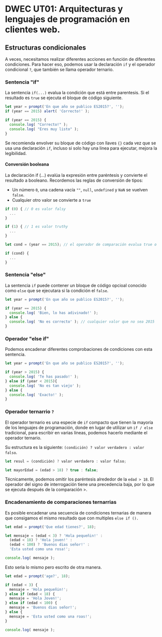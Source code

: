 # DWEC UT01: Arquitecturas y lenguajes de programación en clientes web.

## Estructuras condicionales

A veces, necesitamos realizar diferentes acciones en función de diferentes condiciones. Para hacer eso, podemos usar la declaración `if` y el operador condicional `?`, que también se llama operador ternario.

### Sentencia "if"
La sentencia `if(...)` evalua la condición que está entre parentesis. Si el resultado es `true` se ejecuta el bloque de código siguiente.

```js
let year = prompt('En que año se publico ES2015?', '');
if (year == 2015) alert( 'Correcto!' );

if (year == 2015) {
  console.log( "Correcto!" );
  console.log( "Eres muy listo" );
}
```

Se recomienda envolver su bloque de código con llaves `{}` cada vez que se usa una declaración `if`, incluso si solo hay una linea para ejecutar, mejora la legibilidad.

#### Conversión booleana

La declaración if (…) evalúa la expresión entre paréntesis y convierte el resultado a booleano. Recordemos las reglas de conversión de tipos:

* Un número `0`, una cadena vacía `""`, `null`, `undefined` y `NaN` se vuelven `false`. 
* Cualquier otro valor se convierte a `true`

```js
if (0) { // 0 es valor falsy
  ...
}

if (1) { // 1 es valor truthy
  ...
}

let cond = (year == 2015); // el operador de comparación evalua true o false

if (cond) {
  ...
}
```

### Sentencia "else"

La sentencia `if` puede contener un bloque de código opcioal conocido como `else` que se ejecutara si la condición el `false`.

```js
let year = prompt('En que año se publico ES2015?', '');

if (year == 2015) {
  console.log( 'Bien, lo has adivinado!' );
} else {
  console.log( 'No es correcto' ); // cualquier valor que no sea 2015
}
```

### Operador "else if"
Podemos encadenar diferentes comprobaciones de condiciones con esta sentencia.

```js
let year = prompt('En que año se publico ES2015?', '');

if (year > 2015) {
  console.log( 'Te has pasado!' );
} else if (year < 2015){
  console.log( 'No es tan viejo' );
} else {
  console.log( 'Exacto!' );
}
```

### Operador ternarrio `?`
El operador ternario es una especie de `if` compacto que tienen la mayoría de los lenguajes de programación, donde en lugar de utilizar un `if / else` tradicional, para escribir en varias líneas, podemos hacerlo mediante el operador ternario. 

Su estructura es la siguiente: `(condición) ? valor verdadero : valor falso`.

```js
let resul = (condición) ? valor verdadero : valor falso;

let mayorEdad = (edad > 18) ? true : false;
```

Técnicamente, podemos omitir los paréntesis alrededor de la `edad > 18`. El operador del signo de interrogación tiene una precedencia baja, por lo que se ejecuta después de la comparación >.

### Encadenamiento de comparaciones ternarrias

Es posible encadenar una secuencia de condiciones ternarias de manera que consigamos el mismo resultado que con multiples `else if ().
`
```js
let edad = prompt('Que edad tienes?', 18);

let mensaje = (edad < 3) ? 'Hola pequeñin!' :
  (edad < 18) ? 'Hola joven!' :
  (edad < 100) ? 'Buenos dias señor!' :
  'Esta usted como una rosa!';

console.log( mensaje );
```

Esto seria lo mismo pero escrito de otra manera.

```js
let edad = prompt('age?', 18);

if (edad < 3) {
  mensaje = 'Hola pequeñin!';
} else if (edad < 18) {
  mensaje = 'Hola Joven!';
} else if (edad < 100) {
  mensaje = 'Buenos dias señor!';
} else {
  mensaje = 'Esta usted como una roas!';
}

console.log( mensaje );
```